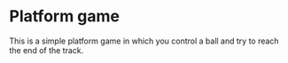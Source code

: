 # Platform game

This is a simple platform game in which you control a ball and try to reach the end of the track.

